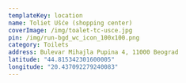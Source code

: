 ```yaml
---
templateKey: location
name: Toliet Ušće (shopping center)
coverImage: /img/toalet-tc-usce.jpg
pin: /img/run-bgd_wc_icon_100x100.png
category: Toilets
address: Bulevar Mihajla Pupina 4, 11000 Beograd
latitude: "44.815342301600005"
longitude: "20.437092279240083"
---
```

